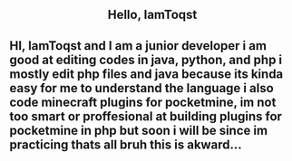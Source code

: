 <h2 align="center" >Hello, IamToqst<h2>
  
  HI, IamToqst and I am a junior developer i am good at editing codes in java, python, and php i mostly edit php files and java because its kinda easy for me to understand the language i also code minecraft plugins for pocketmine, im not too smart or proffesional at building plugins for pocketmine in php but soon i will be since im practicing thats all bruh this is akward...
